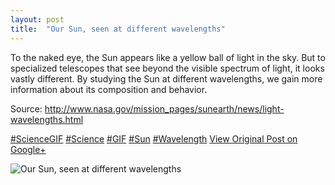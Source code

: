 ```yaml
---
layout: post
title:  "Our Sun, seen at different wavelengths"
---
```


To the naked eye, the Sun appears like a yellow ball of light in the sky. But to specialized telescopes that see beyond the visible spectrum of light, it looks vastly different. By studying the Sun at different wavelengths, we gain more information about its composition and behavior.  
  
Source: <http://www.nasa.gov/mission_pages/sunearth/news/light-wavelengths.html>  
  
[#ScienceGIF](https://plus.google.com/s/%23ScienceGIF/posts) [#Science](https://plus.google.com/s/%23Science/posts) [#GIF](https://plus.google.com/s/%23GIF/posts) [#Sun](https://plus.google.com/s/%23Sun/posts) [#Wavelength](https://plus.google.com/s/%23Wavelength/posts)
[View Original Post on Google+](https://plus.google.com/+ColinSullender/posts/CHzZfkUH9bz)

![Our Sun, seen at different wavelengths](/assets/img/2015-05-23-Our-Sun-seen-at-different-wavelengths.gif)
